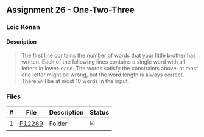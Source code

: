 ## Assignment 26 -  One-Two-Three

### Loic Konan

#### Description

> The first line contains the number of words that your little brother has written.
> Each of the following lines contains a single word with all letters in lower-case.
> The words satisfy the constraints above: at most one letter might be wrong, but the word length is always correct.
> There will be at most 10 words in the input.
>
### Files

|   #   | File               | Description | Status                  |
| :---: | ------------------ | ----------- | ----------------------- |
|   1   | [P12289](./P12289) | Folder      | :ballot_box_with_check: |



